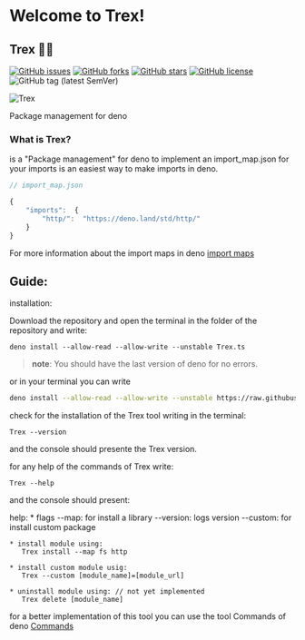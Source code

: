
# Welcome to Trex!

## Trex 🐱‍🐉

[![GitHub issues](https://img.shields.io/github/issues/crewdevio/Trex)](https://github.com/crewdevio/Trex/issues) [![GitHub forks](https://img.shields.io/github/forks/crewdevio/Trex)](https://github.com/crewdevioTrex/network) [![GitHub stars](https://img.shields.io/github/stars/crewdevio/Trex)](https://github.com/crewdevio/Trex/stargazers) [![GitHub license](https://img.shields.io/github/license/crewdevio/Trex)](https://github.com/crewdevio/Trex/blob/master/LICENSE) ![GitHub tag (latest SemVer)](https://img.shields.io/github/v/tag/crewdevio/Trex)

![Trex](https://i.ibb.co/fF4BRkZ/trexquad.jpg)

 Package management for deno

### What is Trex?

is a "Package management" for deno to implement an import_map.json for your imports is an easiest way to make imports in deno.

```javascript
// import_map.json

{
	"imports":  {
		"http/":  "https://deno.land/std/http/"
	}
}
```
For more information about the import maps in deno [import maps](https://deno.land/manual/linking_to_external_code/import_maps)

## Guide:

installation:

Download the repository and open the terminal in the folder of the repository and write:

    deno install --allow-read --allow-write --unstable Trex.ts

>__note__:  You should have the last version of deno for no errors.

or in your terminal you can write

```bash
deno install --allow-read --allow-write --unstable https://raw.githubusercontent.com/Crew-Dev/Trex/master/Trex.ts
```
check for the installation of the Trex tool writing in the terminal:

    Trex --version

and the console should presente the Trex version.

for any help of the commands of Trex write:

    Trex --help

and the console should present:

help:
    * flags
       --map: for install a library
       --version: logs version
       --custom: for install custom package

    * install module using:
       Trex install --map fs http

    * install custom module usig:
       Trex --custom [module_name]=[module_url]

    * uninstall module using: // not yet implemented
       Trex delete [module_name]

for a better implementation of this tool you can use the tool Commands of deno [Commands](https://deno.land/x/commands)
